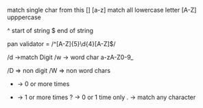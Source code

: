  match single char  from this  []
 [a-z] match all lowercase letter
 [A-Z] upppercase

 ^ start of string
 $ end of string

 pan validator = /^[A-Z]{5}\d{4}[A-Z]$/


 /d ->match Digit
 /w -> word char a-zA-Z0-9_

 /D => non digit
 /W => non word chars


 * -> 0 or more times
 + -> 1 or more times
 ? -> 0 or 1 time only
 . -> match any character

 



